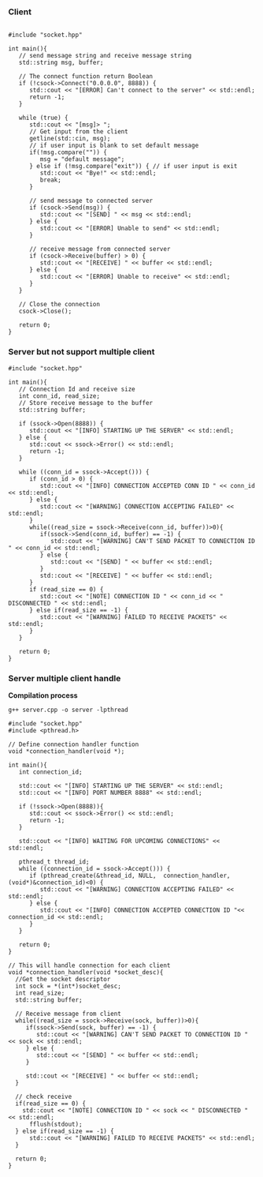 <h3>Client</h3>

```

#include "socket.hpp"

int main(){
   // send message string and receive message string
   std::string msg, buffer;
   
   // The connect function return Boolean
   if (!csock->Connect("0.0.0.0", 8888)) {
      std::cout << "[ERROR] Can't connect to the server" << std::endl;
      return -1;
   }
   
   while (true) {
      std::cout << "[msg]> ";
      // Get input from the client
      getline(std::cin, msg);
      // if user input is blank to set default message
      if(!msg.compare("")) {
         msg = "default message";
      } else if (!msg.compare("exit")) { // if user input is exit
         std::cout << "Bye!" << std::endl;
         break;
      }
      
      // send message to connected server
      if (csock->Send(msg)) {
         std::cout << "[SEND] " << msg << std::endl;
      } else {
         std::cout << "[ERROR] Unable to send" << std::endl;
      }
         
      // receive message from connected server
      if (csock->Receive(buffer) > 0) {
         std::cout << "[RECEIVE] " << buffer << std::endl;
      } else {
         std::cout << "[ERROR] Unable to receive" << std::endl;
      }
   }
   
   // Close the connection
   csock->Close();
   
   return 0;
}
```

<h3>Server but not support multiple client</h3>

```
#include "socket.hpp"

int main(){
   // Connection Id and receive size 
   int conn_id, read_size;
   // Store receive message to the buffer
   std::string buffer;
   
   if (ssock->Open(8888)) {
      std::cout << "[INFO] STARTING UP THE SERVER" << std::endl;
   } else {
      std::cout << ssock->Error() << std::endl;
      return -1;
   }
   
   while ((conn_id = ssock->Accept())) {
      if (conn_id > 0) {
         std::cout << "[INFO] CONNECTION ACCEPTED CONN ID " << conn_id << std::endl;
      } else {
         std::cout << "[WARNING] CONNECTION ACCEPTING FAILED" << std::endl;
      }
      while((read_size = ssock->Receive(conn_id, buffer))>0){
         if(ssock->Send(conn_id, buffer) == -1) {
            std::cout << "[WARNING] CAN'T SEND PACKET TO CONNECTION ID " << conn_id << std::endl;
         } else {
            std::cout << "[SEND] " << buffer << std::endl;
         }
         std::cout << "[RECEIVE] " << buffer << std::endl;
      }
      if (read_size == 0) {
         std::cout << "[NOTE] CONNECTION ID " << conn_id << " DISCONNECTED " << std::endl;
      } else if(read_size == -1) {
         std::cout << "[WARNING] FAILED TO RECEIVE PACKETS" << std::endl;
      }
   }
   
   return 0;
}
```

<h3>Server multiple client handle</h3>
<b>Compilation process</b>

``` g++ server.cpp -o server -lpthread ```

```
#include "socket.hpp"
#include <pthread.h>

// Define connection handler function
void *connection_handler(void *);

int main(){
   int connection_id;
   
   std::cout << "[INFO] STARTING UP THE SERVER" << std::endl;
   std::cout << "[INFO] PORT NUMBER 8888" << std::endl;
   
   if (!ssock->Open(8888)){
      std::cout << ssock->Error() << std::endl;
      return -1;
   }
   
   std::cout << "[INFO] WAITING FOR UPCOMING CONNECTIONS" << std::endl;
   
   pthread_t thread_id;
   while ((connection_id = ssock->Accept())) {
      if (pthread_create(&thread_id, NULL,  connection_handler,(void*)&connection_id)<0) {
		 std::cout << "[WARNING] CONNECTION ACCEPTING FAILED" << std::endl;
      } else {
		 std::cout << "[INFO] CONNECTION ACCEPTED CONNECTION ID "<< connection_id << std::endl;
	  }
   }
   
   return 0;
}

// This will handle connection for each client
void *connection_handler(void *socket_desc){
  //Get the socket descriptor
  int sock = *(int*)socket_desc;
  int read_size;
  std::string buffer;
  
  // Receive message from client
  while((read_size = ssock->Receive(sock, buffer))>0){
     if(ssock->Send(sock, buffer) == -1) {
        std::cout << "[WARNING] CAN'T SEND PACKET TO CONNECTION ID " << sock << std::endl;
	 } else {
		std::cout << "[SEND] " << buffer << std::endl;
	 }
	
	 std::cout << "[RECEIVE] " << buffer << std::endl;
  }
  
  // check receive
  if(read_size == 0) {
  	std::cout << "[NOTE] CONNECTION ID " << sock << " DISCONNECTED " << std::endl;
      fflush(stdout);
  } else if(read_size == -1) {
      std::cout << "[WARNING] FAILED TO RECEIVE PACKETS" << std::endl;
  }
  
  return 0;
}
```
